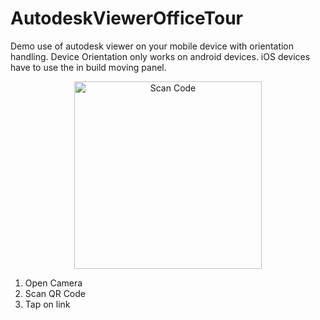 # AutodeskViewerOfficeTour

Demo use of autodesk viewer on your mobile device with orientation handling.
Device Orientation only works on android devices. iOS devices have to use the in build moving panel.

<p align="center">
  <img src="https://github.com/FlorolF1/AutodeskViewerOfficeTour/blob/master/qr-code.png" width="300" title="Scan Code">
</p>


1) Open Camera
2) Scan QR Code
3) Tap on link
